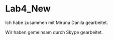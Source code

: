 # Lab4_New
Ich habe zusammen mit Miruna Danila gearbeitet.

Wir haben gemeinsam durch Skype gearbeitet.
